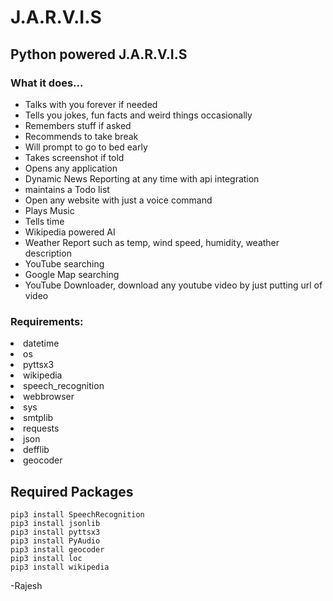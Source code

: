 # J.A.R.V.I.S
## Python powered J.A.R.V.I.S

### What it does...
  <ul>
<li>Talks with you forever if needed</li>
  <li>Tells you jokes, fun facts and weird things occasionally</li>
  <li>Remembers stuff if asked</li>
<li>Recommends to take break</li>
  <li>Will prompt to go to bed early</li>
  <li>Takes screenshot if told</li>
  <li>Opens any application</li>
<li>Dynamic News Reporting at any time with api integration</li>
<li>maintains a Todo list</li> 
<li>Open any website with just a voice command</li>
<li>Plays Music</li>
<li>Tells time</li>
<li>Wikipedia powered AI</li>
<li>Weather Report such as temp, wind speed, humidity, weather description</li>
 <li>YouTube searching</li> 
 <li>Google Map searching</a>
 <li>YouTube Downloader, download any youtube video by just putting url of video</li>
</ul>

### Requirements:
<li>datetime</li>
<li>os</li>
<li> pyttsx3</li>
<li> wikipedia</li>
<li> speech_recognition </li>
<li> webbrowser</li>
<li> sys</li>
<li> smtplib</li>
<li>requests</li>
<li>json</li>
<li>defflib</li>
<li>geocoder</li>
<h2>Required Packages</h2>

```
pip3 install SpeechRecognition
pip3 install jsonlib
pip3 install pyttsx3
pip3 install PyAudio
pip3 install geocoder
pip3 install loc
pip3 install wikipedia

```
-Rajesh
